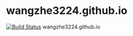 # wangzhe3224.github.io
[![Build Status](https://travis-ci.com/wangzhe3224/wangzhe3224.github.io.svg?branch=hexo-source)](https://travis-ci.com/wangzhe3224/wangzhe3224.github.io)
wangzhe3224.github.io
